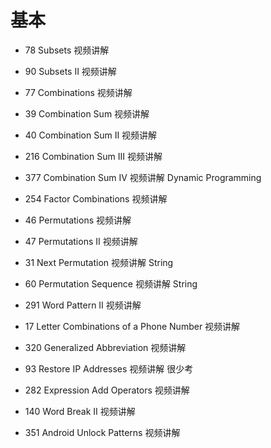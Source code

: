 # 基本
- 78	Subsets	视频讲解
- 90	Subsets II	视频讲解

- 77	Combinations	视频讲解
- 39	Combination Sum	视频讲解
- 40	Combination Sum II	视频讲解
- 216	Combination Sum III	视频讲解
- 377	Combination Sum IV	视频讲解	Dynamic Programming
- 254	Factor Combinations	视频讲解
- 46	Permutations	视频讲解
- 47	Permutations II	视频讲解
- 31	Next Permutation	视频讲解	String
- 60	Permutation Sequence	视频讲解	String

- 291	Word Pattern II	视频讲解
- 17	Letter Combinations of a Phone Number	视频讲解
- 320	Generalized Abbreviation	视频讲解
- 93	Restore IP Addresses	视频讲解	很少考
- 282	Expression Add Operators	视频讲解
- 140	Word Break II	视频讲解
- 351	Android Unlock Patterns	视频讲解
